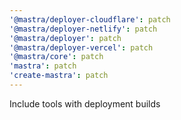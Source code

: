 ```yaml
---
'@mastra/deployer-cloudflare': patch
'@mastra/deployer-netlify': patch
'@mastra/deployer': patch
'@mastra/deployer-vercel': patch
'@mastra/core': patch
'mastra': patch
'create-mastra': patch
---
```


Include tools with deployment builds
